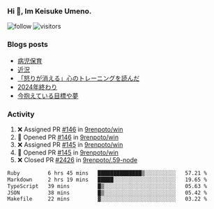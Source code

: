 ### Hi 👋, Im Keisuke Umeno.

<!--
**9renpoto/9renpoto** is a ✨ _special_ ✨ repository because its `README.md` (this file) appears on your GitHub profile.

Here are some ideas to get you started:

- 🔭 I’m currently working on ...
- 🌱 I’m currently learning ...
- 👯 I’m looking to collaborate on ...
- 🤔 I’m looking for help with ...
- 💬 Ask me about ...
- 📫 How to reach me: ...
- 😄 Pronouns: ...
- ⚡ Fun fact: ...
-->

![follow](https://img.shields.io/github/followers/9renpoto?label=Follow&style=social)
![visitors](https://komarev.com/ghpvc/?username=9renpoto&label=Profile%20views&color=0e75b6&style=flat)

### Blogs posts

<!-- BLOG-POST-LIST:START -->
- [病児保育](https://9renpoto.win/entry/2025/09/25/childcare_for_sick_children)
- [近況](https://9renpoto.win/entry/2025/04/05/current_status)
- [「怒りが消える」心のトレーニングを読んだ](https://9renpoto.win/entry/2025/02/01/anger-management)
- [2024年終わり](https://9renpoto.win/entry/2024/12/31/2024-end)
- [今抱えている目標や夢](https://9renpoto.win/entry/2024/12/02/objective)
<!-- BLOG-POST-LIST:END -->

### Activity

<!--START_SECTION:activity-->
1. ❌ Assigned PR [#146](undefined) in [9renpoto/win](https://github.com/9renpoto/win)
2. 💪 Opened PR [#146](undefined) in [9renpoto/win](https://github.com/9renpoto/win)
3. ❌ Assigned PR [#145](undefined) in [9renpoto/win](https://github.com/9renpoto/win)
4. 💪 Opened PR [#145](undefined) in [9renpoto/win](https://github.com/9renpoto/win)
5. ❌ Closed PR [#2426](undefined) in [9renpoto/.59-node](https://github.com/9renpoto/.59-node)
<!--END_SECTION:activity-->

<!--START_SECTION:waka-->

```txt
Ruby         6 hrs 45 mins   ██████████████▒░░░░░░░░░░   57.21 %
Markdown     2 hrs 19 mins   █████░░░░░░░░░░░░░░░░░░░░   19.65 %
TypeScript   39 mins         █▒░░░░░░░░░░░░░░░░░░░░░░░   05.63 %
JSON         38 mins         █▒░░░░░░░░░░░░░░░░░░░░░░░   05.42 %
Makefile     22 mins         ▓░░░░░░░░░░░░░░░░░░░░░░░░   03.22 %
```

<!--END_SECTION:waka-->

